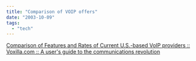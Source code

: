 ```yaml
---
title: "Comparison of VOIP offers"
date: "2003-10-09"
tags: 
  - "tech"
---
```


[Comparison of Features and Rates of Current U.S.-based VoIP providers :: Voxilla.com :: A user's guide to the communications revolution](http://www.voxilla.com/Article10.phtml "Comparison of Features and Rates of Current U.S.-based VoIP providers :: Voxilla.com :: A user's guide to the communications revolution")
